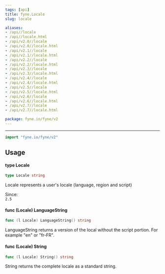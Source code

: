 ```yaml
---
tags: [api]
title: fyne.Locale
slug: locale

aliases:
- /api//locale
- /api//locale.html
- /api/v2.0//locale
- /api/v2.0//locale.html
- /api/v2.1//locale
- /api/v2.1//locale.html
- /api/v2.2//locale
- /api/v2.2//locale.html
- /api/v2.3//locale
- /api/v2.3//locale.html
- /api/v2.4//locale
- /api/v2.4//locale.html
- /api/v2.5//locale
- /api/v2.5//locale.html
- /api/v2.6//locale
- /api/v2.6//locale.html
- /api/v2.7//locale
- /api/v2.7//locale.html

package: fyne.io/fyne/v2
---
```



---
```go
import "fyne.io/fyne/v2"
```

## Usage

#### type Locale

```go
type Locale string
```

Locale represents a user's locale (language, region and script)


<div class="since">Since: <code>
2.5</code></div>

#### func (Locale) LanguageString

```go
func (l Locale) LanguageString() string
```
LanguageString returns a version of the local without the script portion. For example "en" or "fr-FR".

#### func (Locale) String

```go
func (l Locale) String() string
```
String returns the complete locale as a standard string.
